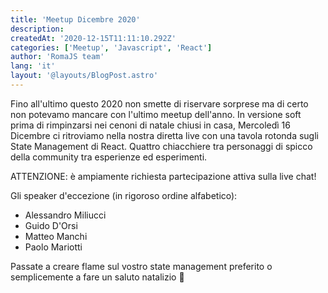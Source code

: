 ```yaml
---
title: 'Meetup Dicembre 2020'
description:
createdAt: '2020-12-15T11:11:10.292Z'
categories: ['Meetup', 'Javascript', 'React']
author: 'RomaJS team'
lang: 'it'
layout: '@layouts/BlogPost.astro'
---
```


Fino all'ultimo questo 2020 non smette di riservare sorprese ma di certo non potevamo mancare con l'ultimo meetup dell'anno.
In versione soft prima di rimpinzarsi nei cenoni di natale chiusi in casa, Mercoledì 16 Dicembre ci ritroviamo nella nostra diretta live con una tavola rotonda sugli State Management di React. Quattro chiacchiere tra personaggi di spicco della community tra esperienze ed esperimenti.

ATTENZIONE: è ampiamente richiesta partecipazione attiva sulla live chat!

Gli speaker d'eccezione (in rigoroso ordine alfabetico):

- Alessandro Miliucci
- Guido D'Orsi
- Matteo Manchi
- Paolo Mariotti

Passate a creare flame sul vostro state management preferito o semplicemente a fare un saluto natalizio 🙂
